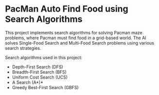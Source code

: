 # PacMan Auto Find Food using Search Algorithms 

This project implements search algorithms for solving Pacman maze problems, where Pacman must find food in a grid-based world. The AI solves Single-Food Search and Multi-Food Search problems using various search strategies.

Search algorithms used in this project:

- Depth-First Search (DFS)
- Breadth-First Search (BFS)
- Uniform Cost Search (UCS)
- A Search (A*)*
- Greedy Best-First Search (GBFS)
